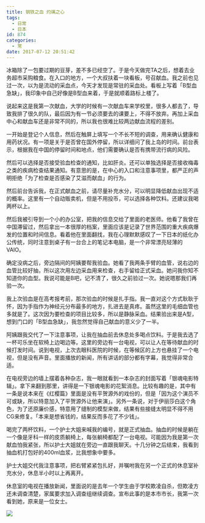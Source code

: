 ```yaml
---
title: 钢铁之血 灼璃之心
tags:
  - 日常
  - 日本
id: 874
categories:
  - 常
date: 2017-07-12 20:51:42
---
```


冰箱除了一包要过期的豆芽，差不多已经空了。于是今天做完TA之后，想着去业务超市采购粮食。在入口的地方，一个大叔扶着一块看板，号召献血。我之前也见过一次，以为是流动的采血点，今天才发现是常驻的采血处。看板上写着「B型血急缺」，我印象中自己好像是B型血来着，于是就顺着路标上楼了。
<!--more-->

说起来这是我第一次献血，大学的时候有一次献血车来学校里，很多人都去了，导致我排了很久的队，最后因为有一节必须要去的课要上，不得不放弃。再加上采血中心和献血车还是非常不同的，所以我也很难比较两边献血流程的差别。

一开始是登记个人信息，然后在触屏上填写一个不长不短的调查，用来确认健康和用药状况。有一项是关于是否曾在国外停留，所以详细问了我上岛的时间。前台表示，根据我在中国的停留时间和地点，他们需要确认是否有携带流行病的风险。

然后可以选择是否接受验血检查的通知，比如肝炎。还可以单独选择是否接收梅毒之类的疾病检查结果通知。有意思的是，在中心的入口和注意事项里，都严正的声明拒绝「为了检查是否感染了艾滋而献血」的行为。

然后前台告诉我，在正式献血之前，请尽量补充水分，可以明显降低献血出现不适的概率。这里有一个自动贩卖机，但是不用投币，可以选择各种饮料。还建议我喝两杯以上。

然后我被引导到一个小的办公室，把我的信息交给了里面的老医师。他看了我曾在中国滞留过，然后拿出一本很厚的档案，里面应该是记录了世界范围的重大疾病爆发的位置和时间信息。看着他在里面翻找，我在心理默默感叹了一下日本的纸化办公传统，同时注意到桌子有一台合上的笔记本电脑，是一个非常漂亮轻薄的VAIO。

确定没病之后，旁边隔间的阿姨要帮我验血。她看了我两条手臂的血管，说右边的血管比较好抽，所以这次用左边采血用来检查，右手留给正式采血。她问我你知不知道你的血型。我说可能是B吧，记不清了，很久之前验过一次。她说嗯那我们再验一次。

我上次验血是在高考报考前，那次验血的时候是扎手指。我一直对这个方式耿耿于怀，因为手指作为神经元分布最多的地方，扎进去是真疼。虽然这里的毛细血管也多就是了。这次因为要检查的项目比较多，所以是静脉采血。结果验出来是A型，想到门口的「B型血急缺」，我忽然觉得自己献血的意义少了一半。

阿姨跟我交代了一下注意事项，让我在抽血前去休息处多喝点饮料。于是我去选了一杯可乐坐在软椅上边喝边等。这里的旁边有一台电视，可以让人在等待献血的时候打发时间。说到电视，上次去眼科医院的时候，在等候区的上方也悬挂了一个电视，但是没有声音。里面播放的新闻，所有讲话的部分都有字幕，我觉得非常合适。

在电视旁边的墙上摆着各种杂志，我一眼就看到一本杂志的封面写着「银魂电影特辑」。拿下来翻到那里，讲得是一下银魂电影的花絮消息。比较有趣的是，其中有一条是说本来在《红樱篇》里面是没有平贺源外的戏份的，但是「因为这个演员不可或缺，所以特意加入了平贺源外让他来演」。另外一条说，对于伊丽莎白这个角色，为了还原廉价感，特意用了缝制的模型来做，结果有些接缝太明显不得不用CG来修复。「本来是想省钱的，结果反而多花了不少钱」。

喝完了两杯饮料，一个护士大姐来喊我的编号，就是正式抽血。抽血的时候是躺在一个像是牙科一样的皮质躺椅上，每张躺椅都配了一台电视。可能因为我是第一次献血怕我紧张，所以护士大姐就在旁边一直跟我聊天。十几分钟之后结束，我看到抽血机打包好的400ml血浆，比我想象中要多。

护士大姐交代我注意事项，把右臂紧紧包扎好，并嘱咐我在另一个正式的休息室补充水分，休息半小时以上再离开。

休息室的电视在播放新闻，里面说的是去年一个学生由于学校欺凌自杀，但欺凌方还未调查清楚，家属要求加入调查组继续调查。宣布此事的是本市市长，我第一次看到她，原来是一位女士。

![](https://ws4.sinaimg.cn/large/006tNc79gy1fhhcb0lp3vj31kw23v4qp.jpg)